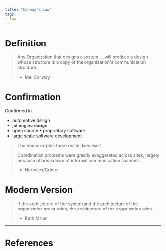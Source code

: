 ```yaml
---
title: "Conway's Law"
tags:
- law
---
```


# Definition

> Any Organization that designs a system … will produce a design whose structure is a copy of the organization's communication structure.
> - Mel Conway

# Confirmation
Confirmed in
- automotive design
- jet engine design
- open source & proprietary software
- large scale software development

> The homomorphic force really does exist

 > Coordination problems were greatly exaggerated across sites, largely because of breakdown of informal communication channels.
 > - Herbsleb/Grinter

# Modern Version
> If the architecture of the system and the architecture of the organization are at odds, the architecture of the organization wins.
> - Ruth Malan

---
# References